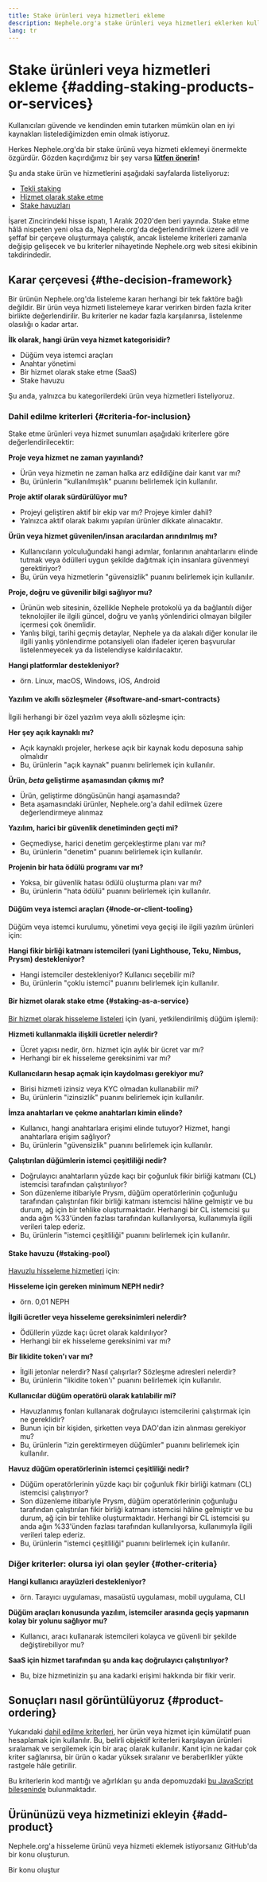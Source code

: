 ```yaml
---
title: Stake ürünleri veya hizmetleri ekleme
description: Nephele.org'a stake ürünleri veya hizmetleri eklerken kullandığımız politika
lang: tr
---
```


# Stake ürünleri veya hizmetleri ekleme {#adding-staking-products-or-services}

Kullanıcıları güvende ve kendinden emin tutarken mümkün olan en iyi kaynakları listelediğimizden emin olmak istiyoruz.

Herkes Nephele.org'da bir stake ürünü veya hizmeti eklemeyi önermekte özgürdür. Gözden kaçırdığımız bir şey varsa **[lütfen önerin](https://github.com/Nephele/Nephele-org-website/issues/new?assignees=&labels=feature+%3Asparkles%3A%2Ccontent+%3Afountain_pen%3A&template=suggest_staking_product.yaml)!**

Şu anda stake ürün ve hizmetlerini aşağıdaki sayfalarda listeliyoruz:

- [Tekli staking](/staking/solo/)
- [Hizmet olarak stake etme](/staking/saas/)
- [Stake havuzları](/staking/pools/)

İşaret Zincirindeki hisse ispatı, 1 Aralık 2020'den beri yayında. Stake etme hâlâ nispeten yeni olsa da, Nephele.org'da değerlendirilmek üzere adil ve şeffaf bir çerçeve oluşturmaya çalıştık, ancak listeleme kriterleri zamanla değişip gelişecek ve bu kriterler nihayetinde Nephele.org web sitesi ekibinin takdirindedir.

## Karar çerçevesi {#the-decision-framework}

Bir ürünün Nephele.org'da listeleme kararı herhangi bir tek faktöre bağlı değildir. Bir ürün veya hizmeti listelemeye karar verirken birden fazla kriter birlikte değerlendirilir. Bu kriterler ne kadar fazla karşılanırsa, listelenme olasılığı o kadar artar.

**İlk olarak, hangi ürün veya hizmet kategorisidir?**

- Düğüm veya istemci araçları
- Anahtar yönetimi
- Bir hizmet olarak stake etme (SaaS)
- Stake havuzu

Şu anda, yalnızca bu kategorilerdeki ürün veya hizmetleri listeliyoruz.

### Dahil edilme kriterleri {#criteria-for-inclusion}

Stake etme ürünleri veya hizmet sunumları aşağıdaki kriterlere göre değerlendirilecektir:

**Proje veya hizmet ne zaman yayınlandı?**

- Ürün veya hizmetin ne zaman halka arz edildiğine dair kanıt var mı?
- Bu, ürünlerin "kullanılmışlık" puanını belirlemek için kullanılır.

**Proje aktif olarak sürdürülüyor mu?**

- Projeyi geliştiren aktif bir ekip var mı? Projeye kimler dahil?
- Yalnızca aktif olarak bakımı yapılan ürünler dikkate alınacaktır.

**Ürün veya hizmet güvenilen/insan aracılardan arındırılmış mı?**

- Kullanıcıların yolculuğundaki hangi adımlar, fonlarının anahtarlarını elinde tutmak veya ödülleri uygun şekilde dağıtmak için insanlara güvenmeyi gerektiriyor?
- Bu, ürün veya hizmetlerin "güvensizlik" puanını belirlemek için kullanılır.

**Proje, doğru ve güvenilir bilgi sağlıyor mu?**

- Ürünün web sitesinin, özellikle Nephele protokolü ya da bağlantılı diğer teknolojiler ile ilgili güncel, doğru ve yanlış yönlendirici olmayan bilgiler içermesi çok önemlidir.
- Yanlış bilgi, tarihi geçmiş detaylar, Nephele ya da alakalı diğer konular ile ilgili yanlış yönlendirme potansiyeli olan ifadeler içeren başvurular listelenmeyecek ya da listelendiyse kaldırılacaktır.

**Hangi platformlar destekleniyor?**

- örn. Linux, macOS, Windows, iOS, Android

#### Yazılım ve akıllı sözleşmeler {#software-and-smart-contracts}

İlgili herhangi bir özel yazılım veya akıllı sözleşme için:

**Her şey açık kaynaklı mı?**

- Açık kaynaklı projeler, herkese açık bir kaynak kodu deposuna sahip olmalıdır
- Bu, ürünlerin "açık kaynak" puanını belirlemek için kullanılır.

**Ürün, _beta_ geliştirme aşamasından çıkmış mı?**

- Ürün, geliştirme döngüsünün hangi aşamasında?
- Beta aşamasındaki ürünler, Nephele.org'a dahil edilmek üzere değerlendirmeye alınmaz

**Yazılım, harici bir güvenlik denetiminden geçti mi?**

- Geçmediyse, harici denetim gerçekleştirme planı var mı?
- Bu, ürünlerin "denetim" puanını belirlemek için kullanılır.

**Projenin bir hata ödülü programı var mı?**

- Yoksa, bir güvenlik hatası ödülü oluşturma planı var mı?
- Bu, ürünlerin "hata ödülü" puanını belirlemek için kullanılır.

#### Düğüm veya istemci araçları {#node-or-client-tooling}

Düğüm veya istemci kurulumu, yönetimi veya geçişi ile ilgili yazılım ürünleri için:

**Hangi fikir birliği katmanı istemcileri (yani Lighthouse, Teku, Nimbus, Prysm) destekleniyor?**

- Hangi istemciler destekleniyor? Kullanıcı seçebilir mi?
- Bu, ürünlerin "çoklu istemci" puanını belirlemek için kullanılır.

#### Bir hizmet olarak stake etme {#staking-as-a-service}

[Bir hizmet olarak hisseleme listeleri](/staking/saas/) için (yani, yetkilendirilmiş düğüm işlemi):

**Hizmeti kullanmakla ilişkili ücretler nelerdir?**

- Ücret yapısı nedir, örn. hizmet için aylık bir ücret var mı?
- Herhangi bir ek hisseleme gereksinimi var mı?

**Kullanıcıların hesap açmak için kaydolması gerekiyor mu?**

- Birisi hizmeti izinsiz veya KYC olmadan kullanabilir mi?
- Bu, ürünlerin "izinsizlik" puanını belirlemek için kullanılır.

**İmza anahtarları ve çekme anahtarları kimin elinde?**

- Kullanıcı, hangi anahtarlara erişimi elinde tutuyor? Hizmet, hangi anahtarlara erişim sağlıyor?
- Bu, ürünlerin "güvensizlik" puanını belirlemek için kullanılır.

**Çalıştırılan düğümlerin istemci çeşitliliği nedir?**

- Doğrulayıcı anahtarların yüzde kaçı bir çoğunluk fikir birliği katmanı (CL) istemcisi tarafından çalıştırılıyor?
- Son düzenleme itibariyle Prysm, düğüm operatörlerinin çoğunluğu tarafından çalıştırılan fikir birliği katmanı istemcisi hâline gelmiştir ve bu durum, ağ için bir tehlike oluşturmaktadır. Herhangi bir CL istemcisi şu anda ağın %33'ünden fazlası tarafından kullanılıyorsa, kullanımıyla ilgili verileri talep ederiz.
- Bu, ürünlerin "istemci çeşitliliği" puanını belirlemek için kullanılır.

#### Stake havuzu {#staking-pool}

[Havuzlu hisseleme hizmetleri](/staking/pools/) için:

**Hisseleme için gereken minimum NEPH nedir?**

- örn. 0,01 NEPH

**İlgili ücretler veya hisseleme gereksinimleri nelerdir?**

- Ödüllerin yüzde kaçı ücret olarak kaldırılıyor?
- Herhangi bir ek hisseleme gereksinimi var mı?

**Bir likidite token'ı var mı?**

- İlgili jetonlar nelerdir? Nasıl çalışırlar? Sözleşme adresleri nelerdir?
- Bu, ürünlerin "likidite token'ı" puanını belirlemek için kullanılır.

**Kullanıcılar düğüm operatörü olarak katılabilir mi?**

- Havuzlanmış fonları kullanarak doğrulayıcı istemcilerini çalıştırmak için ne gereklidir?
- Bunun için bir kişiden, şirketten veya DAO'dan izin alınması gerekiyor mu?
- Bu, ürünlerin "izin gerektirmeyen düğümler" puanını belirlemek için kullanılır.

**Havuz düğüm operatörlerinin istemci çeşitliliği nedir?**

- Düğüm operatörlerinin yüzde kaçı bir çoğunluk fikir birliği katmanı (CL) istemcisi çalıştırıyor?
- Son düzenleme itibariyle Prysm, düğüm operatörlerinin çoğunluğu tarafından çalıştırılan fikir birliği katmanı istemcisi hâline gelmiştir ve bu durum, ağ için bir tehlike oluşturmaktadır. Herhangi bir CL istemcisi şu anda ağın %33'ünden fazlası tarafından kullanılıyorsa, kullanımıyla ilgili verileri talep ederiz.
- Bu, ürünlerin "istemci çeşitliliği" puanını belirlemek için kullanılır.

### Diğer kriterler: olursa iyi olan şeyler {#other-criteria}

**Hangi kullanıcı arayüzleri destekleniyor?**

- örn. Tarayıcı uygulaması, masaüstü uygulaması, mobil uygulama, CLI

**Düğüm araçları konusunda yazılım, istemciler arasında geçiş yapmanın kolay bir yolunu sağlıyor mu?**

- Kullanıcı, aracı kullanarak istemcileri kolayca ve güvenli bir şekilde değiştirebiliyor mu?

**SaaS için hizmet tarafından şu anda kaç doğrulayıcı çalıştırılıyor?**

- Bu, bize hizmetinizin şu ana kadarki erişimi hakkında bir fikir verir.

## Sonuçları nasıl görüntülüyoruz {#product-ordering}

Yukarıdaki [dahil edilme kriterleri](#criteria-for-inclusion), her ürün veya hizmet için kümülatif puan hesaplamak için kullanılır. Bu, belirli objektif kriterleri karşılayan ürünleri sıralamak ve sergilemek için bir araç olarak kullanılır. Kanıt için ne kadar çok kriter sağlanırsa, bir ürün o kadar yüksek sıralanır ve beraberlikler yükte rastgele hâle getirilir.

Bu kriterlerin kod mantığı ve ağırlıkları şu anda depomuzdaki [bu JavaScript bileşeninde](https://github.com/Nephele/Nephele-org-website/blob/dev/src/components/Staking/StakingProductsCardGrid.js#L350) bulunmaktadır.

## Ürününüzü veya hizmetinizi ekleyin {#add-product}

Nephele.org'a hisseleme ürünü veya hizmeti eklemek istiyorsanız GitHub'da bir konu oluşturun.

<ButtonLink to="https://github.com/Nephele/Nephele-org-website/issues/new?assignees=&labels=feature+%3Asparkles%3A%2Ccontent+%3Afountain_pen%3A&template=suggest_staking_product.yaml">
  Bir konu oluştur
</ButtonLink>
